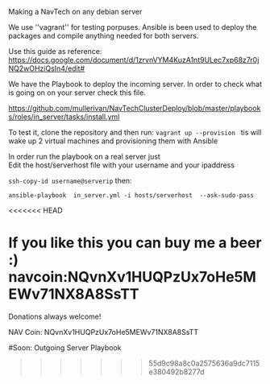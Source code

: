 Making a NavTech on any debian server


We use ''vagrant'' for testing porpuses. 
Ansible is been used to deploy the packages and compile  anything needed for both servers.


Use this guide as reference:  https://docs.google.com/document/d/1zrvnVYM4KuzA1nt9ULec7xp68z7r0jNQ2wOHziQsIn4/edit#


We have the  Playbook to deploy the incoming server. In order to check what is going on on your server check this file.

https://github.com/mullerivan/NavTechClusterDeploy/blob/master/playbooks/roles/in_server/tasks/install.yml


To test it, clone the  repository and then
run:
`vagrant up --provision `
tis will wake up 2 virtual machines and provisioning them with Ansible

In order run the  playbook on a  real server just  
Edit the  host/serverhost file with your username and your ipaddress

`ssh-copy-id username@serverip`
then:

`ansible-playbook  in_server.yml -i hosts/serverhost  --ask-sudo-pass`

<<<<<<< HEAD


If you like this you can buy me a beer :)
navcoin:NQvnXv1HUQPzUx7oHe5MEWv71NX8A8SsTT
=======
Donations always welcome!

NAV Coin: NQvnXv1HUQPzUx7oHe5MEWv71NX8A8SsTT

#Soon: Outgoing Server Playbook
>>>>>>> 55d9c98a8c0a2575636a9dc7115e380492b8277d
